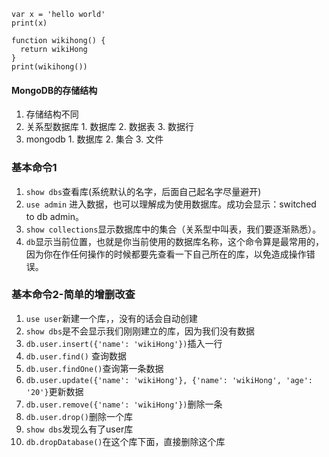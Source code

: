 ```
var x = 'hello world'
print(x)

function wikihong() {
  return wikiHong
}
print(wikihong())
```
#### MongoDB的存储结构
1. 存储结构不同
  1. 关系型数据库
    1. 数据库
    2. 数据表
    3. 数据行
  2. mongodb
    1. 数据库
    2. 集合
    3. 文件
###  基本命令1
1. `show dbs`查看库(系统默认的名字，后面自己起名字尽量避开)
2. `use admin` 进入数据，也可以理解成为使用数据库。成功会显示：switched to db admin。
3. `show collections`显示数据库中的集合（关系型中叫表，我们要逐渐熟悉）。
4. `db`显示当前位置，也就是你当前使用的数据库名称，这个命令算是最常用的，因为你在作任何操作的时候都要先查看一下自己所在的库，以免造成操作错误。

###  基本命令2-简单的增删改查
1. `use user`新建一个库，，没有的话会自动创建
2. `show dbs`是不会显示我们刚刚建立的库，因为我们没有数据
3. `db.user.insert({'name': 'wikiHong'})`插入一行
4. `db.user.find()` 查询数据
5. `db.user.findOne()`查询第一条数据
6. `db.user.update({'name': 'wikiHong'}, {'name': 'wikiHong', 'age': '20'}`更新数据
7. `db.user.remove({'name': 'wikiHong'})`删除一条
8. `db.user.drop()`删除一个库
9. `show dbs`发现么有了user库
10. `db.dropDatabase()`在这个库下面，直接删除这个库